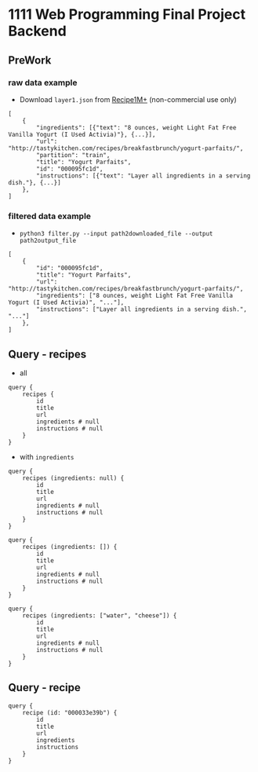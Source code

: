 # 1111 Web Programming Final Project Backend

## PreWork

### raw data example
- Download `layer1.json` from [Recipe1M+](http://pic2recipe.csail.mit.edu/) (non-commercial use only)
```
[
    {
        "ingredients": [{"text": "8 ounces, weight Light Fat Free Vanilla Yogurt (I Used Activia)"}, {...}],
        "url": "http://tastykitchen.com/recipes/breakfastbrunch/yogurt-parfaits/",
        "partition": "train",
        "title": "Yogurt Parfaits",
        "id": "000095fc1d",
        "instructions": [{"text": "Layer all ingredients in a serving dish."}, {...}]
    },
]
```

### filtered data example
- `python3 filter.py --input path2downloaded_file --output path2output_file`
```
[
    {
        "id": "000095fc1d",
        "title": "Yogurt Parfaits",
        "url": "http://tastykitchen.com/recipes/breakfastbrunch/yogurt-parfaits/",
        "ingredients": ["8 ounces, weight Light Fat Free Vanilla Yogurt (I Used Activia)", "..."],
        "instructions": ["Layer all ingredients in a serving dish.", "..."]
    },
]
```

## Query - recipes
- all
```
query {
    recipes {
        id
        title
        url
        ingredients # null
        instructions # null
    }
}
```

- with `ingredients`
```
query {
    recipes (ingredients: null) {
        id
        title
        url
        ingredients # null
        instructions # null
    }
}
```
```
query {
    recipes (ingredients: []) {
        id
        title
        url
        ingredients # null
        instructions # null
    }
}
```
```
query {
    recipes (ingredients: ["water", "cheese"]) {
        id
        title
        url
        ingredients # null
        instructions # null
    }
}
```

## Query - recipe
```
query {
    recipe (id: "000033e39b") {
        id
        title
        url
        ingredients
        instructions
    }
}
```

